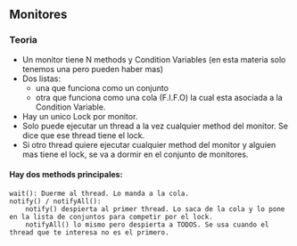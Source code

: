 ## Monitores 

### Teoria 
- Un monitor tiene N methods y Condition Variables (en esta materia solo tenemos una pero pueden haber mas)
- Dos listas: 
    - una que funciona como un conjunto
    - otra que funciona como una cola (F.I.F.O) la cual esta asociada a la Condition Variable.
- Hay un unico Lock por monitor. 
- Solo puede ejecutar un thread a la vez cualquier method del monitor. Se dice que ese thread tiene el lock. 
- Si otro thread quiere ejecutar cualquier method del monitor y alguien mas tiene el lock, se va a dormir en el conjunto de monitores. 

#### Hay dos methods principales: 
    wait(): Duerme al thread. Lo manda a la cola. 
    notify() / notifyAll(): 
        notify() despierta al primer thread. Lo saca de la cola y lo pone en la lista de conjuntos para competir por el lock. 
        notifyAll() lo mismo pero despierta a TODOS. Se usa cuando el thread que te interesa no es el primero. 